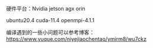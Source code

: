 硬件平台：Nvidia jetson agx orin

ubuntu20.4
cuda-11.4
openmpi-4.1.1

编译遇到的一些小问题可以参考博客：
https://www.yuque.com/niyejiaochentao/ymirm8/wu7ckz
